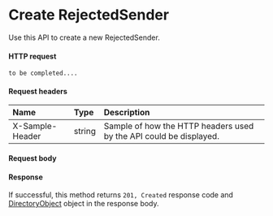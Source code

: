 # Create RejectedSender

Use this API to create a new RejectedSender.
#### HTTP request
```http
to be completed....
```
#### Request headers
| Name       | Type | Description|
|:---------------|:--------|:----------|
| X-Sample-Header  | string  | Sample of how the HTTP headers used by the API could be displayed.|

#### Request body

#### Response
If successful, this method returns `201, Created` response code and [DirectoryObject](../resources/directoryobject.md) object in the response body.
